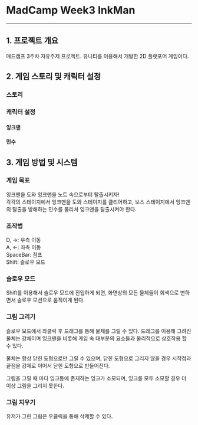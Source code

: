 # MadCamp Week3 InkMan
------------
## 1. 프로젝트 개요
매드캠프 3주차 자유주제 프로젝트. 유니티를 이용해서 개발한 2D 플랫포머 게임이다.

## 2. 게임 스토리 및 캐릭터 설정
### 스토리

### 캐릭터 설정

#### 잉크맨

#### 민수

## 3. 게임 방법 및 시스템

### 게임 목표
잉크맨을 도와 잉크맨을 노트 속으로부터 탈출시키자!  
각각의 스테이지에서 잉크맨을 도와 스테이지를 클리어하고, 보스 스테이지에서 잉크맨의 탈출을 방해하는 민수를 물리쳐 잉크맨을 탈출시켜야 한다.

### 조작법
D, →: 우측 이동  
A, ←: 좌측 이동  
SpaceBar: 점프  
Shift: 슬로우 모드  

### 슬로우 모드
Shift를 이용해서 슬로우 모드에 진입하게 되면, 화면상의 모든 물체들이 회색으로 변하면서 슬로우 모션으로 움직이게 된다.

### 그림 그리기
슬로우 모드에서 좌클릭 후 드래그를 통해 물체를 그릴 수 있다. 드래그를 이용해 그려진 물체는 강체이며 잉크맨을 비롯해 게임 속 대부분의 요소들과 물리적으로 상호작용 할 수 있다.  
  
물체는 항상 닫힌 도형으로만 그릴 수 있으며, 닫힌 도형으로 그리지 않을 경우 시작점과 끝점을 강제로 이어서 닫힌 도형으로 만들어진다.  
  
그림을 그릴 때 마다 잉크통에 존재하는 잉크가 소모되며, 잉크를 모두 소모할 경우 더 이상 그림을 그리지 못한다.  
  
### 그림 지우기
유저가 그린 그림은 우클릭을 통해 삭제할 수 있다.
